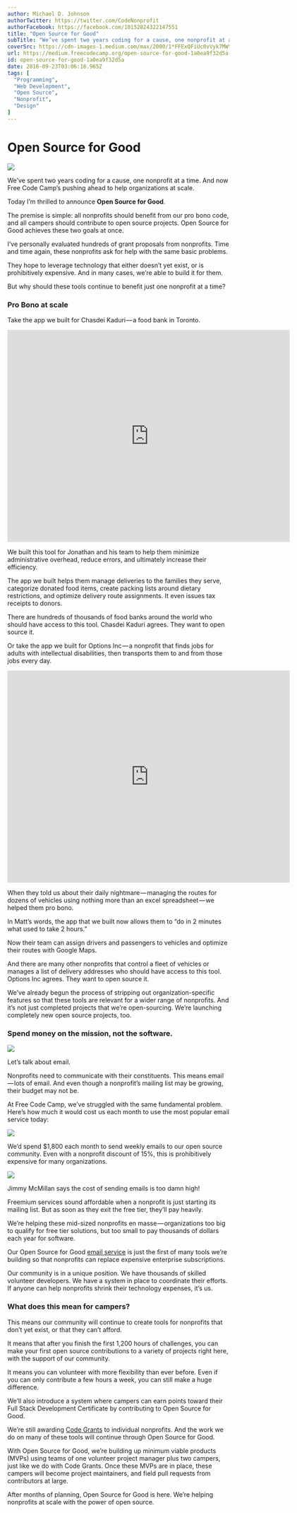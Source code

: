 ```yaml
---
author: Michael D. Johnson
authorTwitter: https://twitter.com/CodeNonprofit
authorFacebook: https://facebook.com/10152824322147551
title: "Open Source for Good"
subTitle: "We’ve spent two years coding for a cause, one nonprofit at a time. And now Free Code Camp’s pushing ahead to help organizations at scale...."
coverSrc: https://cdn-images-1.medium.com/max/2000/1*FFExQFiUc0vVyk7MWt3uvQ.jpeg
url: https://medium.freecodecamp.org/open-source-for-good-1a0ea9f32d5a
id: open-source-for-good-1a0ea9f32d5a
date: 2016-09-23T03:06:18.965Z
tags: [
  "Programming",
  "Web Development",
  "Open Source",
  "Nonprofit",
  "Design"
]
---
```

# Open Source for Good







![](https://cdn-images-1.medium.com/max/2000/1*FFExQFiUc0vVyk7MWt3uvQ.jpeg)







We’ve spent two years coding for a cause, one nonprofit at a time. And now Free Code Camp’s pushing ahead to help organizations at scale.

Today I’m thrilled to announce **Open Source for Good**.

The premise is simple: all nonprofits should benefit from our pro bono code, and all campers should contribute to open source projects. Open Source for Good achieves these two goals at once.

I’ve personally evaluated hundreds of grant proposals from nonprofits. Time and time again, these nonprofits ask for help with the same basic problems.

They hope to leverage technology that either doesn’t yet exist, or is prohibitively expensive. And in many cases, we’re able to build it for them.

But why should these tools continue to benefit just one nonprofit at a time?

### Pro Bono at scale

Take the app we built for Chasdei Kaduri — a food bank in Toronto.





<iframe data-width="640" data-height="480" width="640" height="480" src="https://medium.freecodecamp.org/media/982a7971135fa71c4d1b7a44a9a0ec45?postId=1a0ea9f32d5a" data-media-id="982a7971135fa71c4d1b7a44a9a0ec45" allowfullscreen="" frameborder="0"></iframe>





We built this tool for Jonathan and his team to help them minimize administrative overhead, reduce errors, and ultimately increase their efficiency.

The app we built helps them manage deliveries to the families they serve, categorize donated food items, create packing lists around dietary restrictions, and optimize delivery route assignments. It even issues tax receipts to donors.

There are hundreds of thousands of food banks around the world who should have access to this tool. Chasdei Kaduri agrees. They want to open source it.

Or take the app we built for Options Inc — a nonprofit that finds jobs for adults with intellectual disabilities, then transports them to and from those jobs every day.





<iframe data-width="640" data-height="480" width="640" height="480" src="https://medium.freecodecamp.org/media/25ea1879342f6f37b29a750b44263dde?postId=1a0ea9f32d5a" data-media-id="25ea1879342f6f37b29a750b44263dde" allowfullscreen="" frameborder="0"></iframe>





When they told us about their daily nightmare — managing the routes for dozens of vehicles using nothing more than an excel spreadsheet — we helped them pro bono.

In Matt’s words, the app that we built now allows them to “do in 2 minutes what used to take 2 hours.”

Now their team can assign drivers and passengers to vehicles and optimize their routes with Google Maps.

And there are many other nonprofits that control a fleet of vehicles or manages a list of delivery addresses who should have access to this tool. Options Inc agrees. They want to open source it.

We’ve already begun the process of stripping out organization-specific features so that these tools are relevant for a wider range of nonprofits. And it’s not just completed projects that we’re open-sourcing. We’re launching completely new open source projects, too.

### Spend money on the mission, not the software.



![](https://cdn-images-1.medium.com/max/1600/1*U33bkPY74YvH2AbijNYXUA.jpeg)



Let’s talk about email.

Nonprofits need to communicate with their constituents. This means email — lots of email. And even though a nonprofit’s mailing list may be growing, their budget may not be.

At Free Code Camp, we’ve struggled with the same fundamental problem. Here’s how much it would cost us each month to use the most popular email service today:



![](https://cdn-images-1.medium.com/max/1600/1*jpsNM8loW7-3kYERRBEhEQ.png)



We’d spend $1,800 each month to send weekly emails to our open source community. Even with a nonprofit discount of 15%, this is prohibitively expensive for many organizations.



![](https://cdn-images-1.medium.com/max/1600/1*6uZ1QvsIODF6A6Z9aJzaRg.jpeg)

Jimmy McMillan says the cost of sending emails is too damn high!



Freemium services sound affordable when a nonprofit is just starting its mailing list. But as soon as they exit the free tier, they’ll pay heavily.

We’re helping these mid-sized nonprofits en masse — organizations too big to qualify for free tier solutions, but too small to pay thousands of dollars each year for software.

Our Open Source for Good [email service](https://github.com/FreeCodeCamp/nonprofit-email-service) is just the first of many tools we’re building so that nonprofits can replace expensive enterprise subscriptions.

Our community is in a unique position. We have thousands of skilled volunteer developers. We have a system in place to coordinate their efforts. If anyone can help nonprofits shrink their technology expenses, it’s us.

### What does this mean for campers?

This means our community will continue to create tools for nonprofits that don’t yet exist, or that they can’t afford.

It means that after you finish the first 1,200 hours of challenges, you can make your first open source contributions to a variety of projects right here, with the support of our community.

It means you can volunteer with more flexibility than ever before. Even if you can only contribute a few hours a week, you can still make a huge difference.

We’ll also introduce a system where campers can earn points toward their Full Stack Development Certificate by contributing to Open Source for Good.

We’re still awarding [Code Grants](https://medium.freecodecamp.com/how-i-made-my-first-million-dollars-in-pro-bono-code-86f911040484) to individual nonprofits. And the work we do on many of these tools will continue through Open Source for Good.

With Open Source for Good, we’re building up minimum viable products (MVPs) using teams of one volunteer project manager plus two campers, just like we do with Code Grants. Once these MVPs are in place, these campers will become project maintainers, and field pull requests from contributors at large.

After months of planning, Open Source for Good is here. We’re helping nonprofits at scale with the power of open source.








